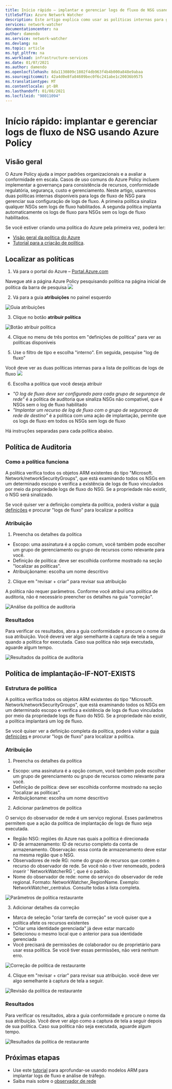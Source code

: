 ```yaml
---
title: Início rápido – implantar e gerenciar logs de fluxo de NSG usando Azure Policy
titleSuffix: Azure Network Watcher
description: Este artigo explica como usar as políticas internas para gerenciar a implantação de logs de fluxo do NSG
services: network-watcher
documentationcenter: na
author: damendo
ms.service: network-watcher
ms.devlang: na
ms.topic: article
ms.tgt_pltfrm: na
ms.workload: infrastructure-services
ms.date: 01/07/2021
ms.author: damendo
ms.openlocfilehash: 8da1130809c1802f4db963f4b4b000a848e9abaa
ms.sourcegitcommit: 42a4d0e8fa84609bec0f6c241abe1c20036b9575
ms.translationtype: MT
ms.contentlocale: pt-BR
ms.lasthandoff: 01/08/2021
ms.locfileid: "98011094"
---
```

# <a name="quickstart-deploy-and-manage-nsg-flow-logs-using-azure-policy"></a>Início rápido: implantar e gerenciar logs de fluxo de NSG usando Azure Policy 

## <a name="overview"></a>Visão geral
O Azure Policy ajuda a impor padrões organizacionais e a avaliar a conformidade em escala. Casos de uso comuns do Azure Policy incluem implementar a governança para consistência de recursos, conformidade regulatória, segurança, custo e gerenciamento. Neste artigo, usaremos duas políticas internas disponíveis para logs de fluxo de NSG para gerenciar sua configuração de logs de fluxo. A primeira política sinaliza qualquer NSGs sem logs de fluxo habilitados. A segunda política implanta automaticamente os logs de fluxo para NSGs sem os logs de fluxo habilitados. 

Se você estiver criando uma política do Azure pela primeira vez, poderá ler: 
- [Visão geral da política do Azure](../governance/policy/overview.md) 
- [Tutorial para a criação de política](../governance/policy/assign-policy-portal.md#create-a-policy-assignment).


## <a name="locate-the-policies"></a>Localizar as políticas
1. Vá para o portal do Azure – [Portal.Azure.com](https://portal.azure.com) 

Navegue até a página Azure Policy pesquisando política na página inicial de política da barra de pesquisa ![](./media/network-watcher-builtin-policy/1_policy-search.png)

2. Vá para a guia **atribuições** no painel esquerdo

![Guia atribuições](./media/network-watcher-builtin-policy/2_assignments-tab.png)

3. Clique no botão **atribuir política** 

![Botão atribuir política](./media/network-watcher-builtin-policy/3_assign-policy-button.png)

4. Clique no menu de três pontos em "definições de política" para ver as políticas disponíveis

5. Use o filtro de tipo e escolha "interno". Em seguida, pesquise "log de fluxo"

Você deve ver as duas políticas internas para a lista de políticas de logs de fluxo ![](./media/network-watcher-builtin-policy/4_filter-for-flow-log-policies.png)

6. Escolha a política que você deseja atribuir

- *"O log de fluxo deve ser configurado para cada grupo de segurança de rede"* é a política de auditoria que sinaliza NSGs não compatível, que é NSGs sem o log de fluxo habilitado
- *"Implantar um recurso de log de fluxo com o grupo de segurança de rede de destino"* é a política com uma ação de implantação, permite que os logs de fluxo em todos os NSGs sem logs de fluxo

Há instruções separadas para cada política abaixo.  

## <a name="audit-policy"></a>Política de Auditoria 

### <a name="how-the-policy-works"></a>Como a política funciona

A política verifica todos os objetos ARM existentes do tipo "Microsoft. Network/networkSecurityGroups", que está examinando todos os NSGs em um determinado escopo e verifica a existência de logs de fluxo vinculados por meio da propriedade logs de fluxo do NSG. Se a propriedade não existir, o NSG será sinalizado.

Se você quiser ver a definição completa da política, poderá visitar a [guia definições](https://ms.portal.azure.com/#blade/Microsoft_Azure_Policy/PolicyMenuBlade/Definitions) e procurar "logs de fluxo" para localizar a política

### <a name="assignment"></a>Atribuição

1. Preencha os detalhes da política

- Escopo: uma assinatura é a opção comum, você também pode escolher um grupo de gerenciamento ou grupo de recursos como relevante para você.  
- Definição de política: deve ser escolhida conforme mostrado na seção "localizar as políticas".
- Atribuiçãoname: escolha um nome descritivo 

2. Clique em "revisar + criar" para revisar sua atribuição

A política não requer parâmetros. Conforme você atribui uma política de auditoria, não é necessário preencher os detalhes na guia "correção".  

![Análise da política de auditoria](./media/network-watcher-builtin-policy/5_1_audit-policy-review.png)

### <a name="results"></a>Resultados

Para verificar os resultados, abra a guia conformidade e procure o nome da sua atribuição.
Você deverá ver algo semelhante à captura de tela a seguir quando a política for executada. Caso sua política não seja executada, aguarde algum tempo. 

![Resultados da política de auditoria](./media/network-watcher-builtin-policy/7_1_audit-policy-results.png)

## <a name="deploy-if-not-exists-policy"></a>Política de implantação-IF-NOT-EXISTS 

### <a name="policy-structure"></a>Estrutura de política

A política verifica todos os objetos ARM existentes do tipo "Microsoft. Network/networkSecurityGroups", que está examinando todos os NSGs em um determinado escopo e verifica a existência de logs de fluxo vinculados por meio da propriedade logs de fluxo do NSG. Se a propriedade não existir, a política implantará um log de fluxo. 

Se você quiser ver a definição completa da política, poderá visitar a [guia definições](https://ms.portal.azure.com/#blade/Microsoft_Azure_Policy/PolicyMenuBlade/Definitions) e procurar "logs de fluxo" para localizar a política. 

### <a name="assignment"></a>Atribuição

1. Preencha os detalhes da política

- Escopo: uma assinatura é a opção comum, você também pode escolher um grupo de gerenciamento ou grupo de recursos como relevante para você.  
- Definição de política: deve ser escolhida conforme mostrado na seção "localizar as políticas".
- Atribuiçãoname: escolha um nome descritivo 

2. Adicionar parâmetros de política 

O serviço do observador de rede é um serviço regional. Esses parâmetros permitem que a ação da política de implantação de logs de fluxo seja executada. 
- Região NSG: regiões do Azure nas quais a política é direcionada
- ID de armazenamento: ID de recurso completo da conta de armazenamento. Observação: essa conta de armazenamento deve estar na mesma região que o NSG. 
- Observadores de rede RG: nome do grupo de recursos que contém o recurso do observador de rede. Se você não o tiver renomeado, poderá inserir ' NetworkWatcherRG ', que é o padrão.
- Nome do observador de rede: nome do serviço do observador de rede regional. Formato: NetworkWatcher_RegionName. Exemplo: NetworkWatcher_centralus. Consulte todas a lista completa.

![Parâmetros de política restaurante](./media/network-watcher-builtin-policy/5_2_1_dine-policy-details-alt.png)

3. Adicionar detalhes da correção

- Marca de seleção "criar tarefa de correção" se você quiser que a política afete os recursos existentes 
- "Criar uma identidade gerenciada" já deve estar marcado
- Selecionou o mesmo local que o anterior para sua identidade gerenciada 
- Você precisará de permissões de colaborador ou de proprietário para usar essa política. Se você tiver essas permissões, não verá nenhum erro.

![Correção de política de restaurante](./media/network-watcher-builtin-policy/5_2_2_dine-remediation.png) 

4. Clique em "revisar + criar" para revisar sua atribuição. você deve ver algo semelhante à captura de tela a seguir.

![Revisão da política de restaurante](./media/network-watcher-builtin-policy/5_2_3_dine-review.png) 


### <a name="results"></a>Resultados

Para verificar os resultados, abra a guia conformidade e procure o nome da sua atribuição.
Você deve ver algo como a captura de tela a seguir depois de sua política. Caso sua política não seja executada, aguarde algum tempo.

![Resultados da política de restaurante](./media/network-watcher-builtin-policy/7_2_dine-policy-results.png)  


## <a name="next-steps"></a>Próximas etapas 

-   Use este [tutorial](./quickstart-configure-network-security-group-flow-logs-from-arm-template.md) para aprofundar-se usando modelos ARM para implantar logs de fluxo e análise de tráfego.
-   Saiba mais sobre o [observador de rede](./index.yml)